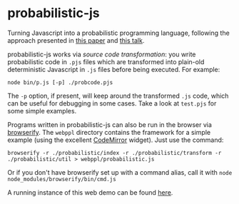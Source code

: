 probabilistic-js
================

Turning Javascript into a probabilistic programming language, following the approach presented in [this paper](http://www.stanford.edu/~ngoodman/papers/lightweight-mcmc-aistats2011.pdf) and [this talk](http://videolectures.net/aistats2011_wingate_lightweight/).

probabilistic-js works via _source code transformation_: you write probabilistic code in `.pjs` files which are transformed into plain-old deterministic Javascript in `.js` files before being executed. For example:

	node bin/p.js [-p] ./probcode.pjs

The `-p` option, if present, will keep around the transformed `.js` code, which can be useful for debugging in some cases. Take a look at `test.pjs` for some simple examples.

Programs written in probabilistic-js can also be run in the browser via [browserify](https://github.com/substack/node-browserify). The `webppl` directory contains the framework for a simple example (using the excellent [CodeMirror](http://codemirror.net/) widget). Just use the command:

	browserify -r ./probabilistic/index -r ./probabilistic/transform -r ./probabilistic/util > webppl/probabilistic.js

Or if you don't have browserify set up with a command alias, call it with `node node_modules/browserify/bin/cmd.js`

A running instance of this web demo can be found [here](http://dritchie.github.io/probabilistic-js).
